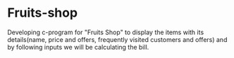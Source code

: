 # Fruits-shop
Developing c-program for "Fruits Shop" to display the items with its details(name, price and offers, frequently visited customers and offers) and by following inputs we will be calculating the bill.
